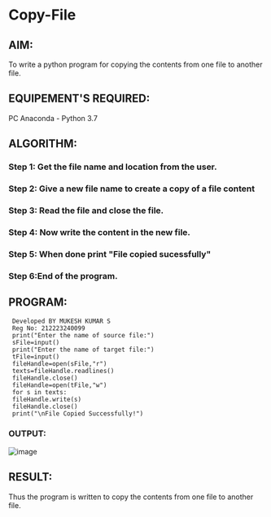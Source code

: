 # Copy-File
## AIM:
To write a python program for copying the contents from one file to another file.
## EQUIPEMENT'S REQUIRED: 
PC
Anaconda - Python 3.7
## ALGORITHM: 
### Step 1: Get the file name and location from the user.
### Step 2: Give a new file name to create a copy of a file content
### Step 3: Read the file and close the file.
### Step 4: Now write the content in the new file.
### Step 5: When done print "File copied sucessfully"
### Step 6:End of the program.

## PROGRAM:
```
 Developed BY MUKESH KUMAR S
 Reg No: 212223240099
 print("Enter the name of source file:")
 sFile=input()
 print("Enter the name of target file:")
 tFile=input()
 fileHandle=open(sFile,"r")
 texts=fileHandle.readlines()
 fileHandle.close()
 fileHandle=open(tFile,"w")
 for s in texts:
 fileHandle.write(s)
 fileHandle.close()
 print("\nFile Copied Successfully!")
```
### OUTPUT:
![image](https://github.com/mukeshkumar1110/Copy-File/assets/152305679/a22699d2-156a-4387-b7b1-8b5275c9ce1e)




## RESULT:
Thus the program is written to copy the contents from one file to another file.
